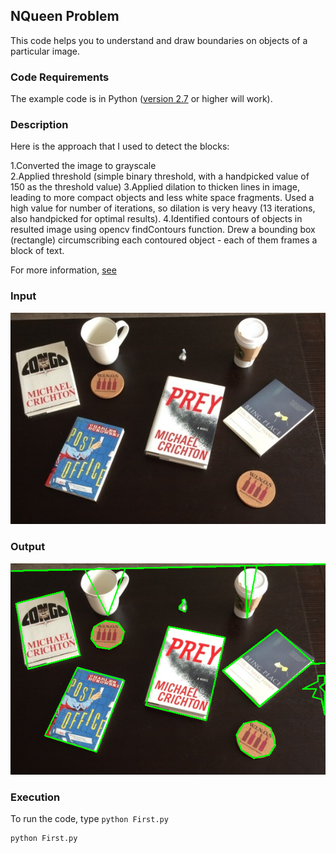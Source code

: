 ## NQueen Problem
This code helps you to understand and draw boundaries on objects of a particular image.


### Code Requirements
The example code is in Python ([version 2.7](https://www.python.org/download/releases/2.7/) or higher will work). 

### Description

Here is the approach that I used to detect the blocks:

1.Converted the image to grayscale	
2.Applied threshold (simple binary threshold, with a handpicked value of 150 as the threshold value)
3.Applied dilation to thicken lines in image, leading to more compact objects and less white space fragments. Used a high value for number of iterations, so dilation is very heavy (13 iterations, also handpicked for optimal results).
4.Identified contours of objects in resulted image using opencv findContours function.
Drew a bounding box (rectangle) circumscribing each contoured object - each of them frames a  block of text.


For more information, [see](http://opencv-python-tutroals.readthedocs.io/en/latest/)

### Input

<img src="https://github.com/akshaybahadur21/ImageSegmentation/blob/master/input.jpg">

### Output

<img src="https://github.com/akshaybahadur21/ImageSegmentation/blob/master/output.png">



### Execution
To run the code, type `python First.py`

```
python First.py
```
